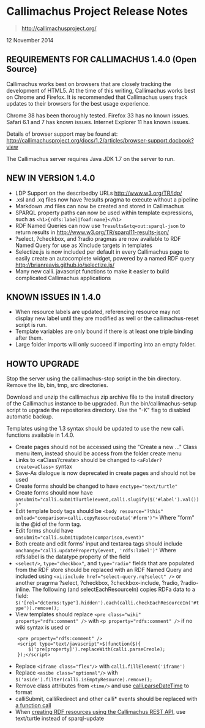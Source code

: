 # Callimachus Project Release Notes

> http://callimachusproject.org/

12 November 2014

## REQUIREMENTS FOR CALLIMACHUS 1.4.0 (Open Source)

Callimachus works best on browsers that are closely tracking the development
of HTML5.  At the time of this writing, Callimachus works best on Chrome and
Firefox.  It is recommended that Callimachus users track updates to their
browsers for the best usage experience.

Chrome 38 has been thoroughly tested.
Firefox 33 has no known issues.
Safari 6.1 and 7 has known issues.
Internet Explorer 11 has known issues.

Details of browser support may be found at:
  http://callimachusproject.org/docs/1.2/articles/browser-support.docbook?view

The Callimachus server requires Java JDK 1.7 on the server to run.

## NEW IN VERSION 1.4.0

 * LDP Support on the describedby URLs http://www.w3.org/TR/ldp/
 * .xsl and .xq files now have ?results pragma to execute without a pipeline
 * Markdown .md files can now be created and stored in Callimachus
 * SPARQL property paths can now be used within template expressions, such as
     `<h1>{rdfs:label|foaf:name}</h1>`
 * RDF Named Queries can now use `?results&xtq=out:sparql-json` to return results
     in http://www.w3.org/TR/sparql11-results-json/
 * ?select, ?checkbox, and ?radio pragmas are now available to RDF Named Query
     for use as XInclude targets in templates
 * Selectize.js is now included per default in every Callimachus page to easily create an autocomplete widget, powered by a named RDF query
     http://brianreavis.github.io/selectize.js/
 * Many new calli. javascript functions to make it easier to build complicated
     Callimachus applications

## KNOWN ISSUES IN 1.4.0

 * When resource labels are updated, referencing resource may not display new
   label until they are modified as well or the callimachus-reset script is run.
 * Template variables are only bound if there is at least one triple binding after them.
 * Large folder imports will only succeed if importing into an empty folder.

## HOWTO UPGRADE

Stop the server using the callimachus-stop script in the bin directory.
Remove the lib, bin, tmp, src directories.

Download and unzip the callimachus zip archive file to the install directory of
the Callimachus instance to be upgraded. Run the bin/callimachus-setup script to
upgrade the repositories directory. Use the "-K" flag to disabled automatic
backup.

Templates using the 1.3 syntax should be updated to use the new calli. functions
available in 1.4.0.
 * Create pages should not be accessed using the "Create a new ..." Class menu
     item, instead should be access from the folder create menu
 * Links to <aClass?create> should be changed to `<aFolder?create=aClass>` syntax
 * Save-As dialogue is now deprecated in create pages and should not be used
 * Create forms should be changed to have `enctype="text/turtle"`
 * Create forms should now have
     `onsubmit="calli.submitTurtle(event,calli.slugify($('#label').val()))"`
 * Edit template body tags should be
     `<body resource="?this" onload="comparison=calli.copyResourceData('#form')">`
     Where "form" is the @id of the form tag.
 * Edit forms should have `onsubmit="calli.submitUpdate(comparison,event)"`
 * Both create and edit forms' input and textarea tags should include
     `onchange="calli.updateProperty(event, 'rdfs:label')"`
     Where rdfs:label is the datatype property of the field
 * `<select/>`, `type="checkbox"`, and `type="radio"` fields that are populated from
     the RDF store should be replaced with an RDF Named Query and included using
     `<xi:include href="select-query.rq?select" />` or another pragrma
     ?select, ?checkbox, ?checkbox-include, ?radio, ?radio-inline.
     The following (and selectEachResourceIn) copies RDFa data to a field:
     `$('[rel="dcterms:type"].hidden').each(calli.checkEachResourceIn('#type')).remove();`
 * View templates should replace `<pre class="wiki" property="rdfs:comment" />` with
     `<p property="rdfs:comment" />` if no wiki syntax is used or
```
    <pre property="rdfs:comment" />
    <script type="text/javascript">$(function($){
        $('pre[property]').replaceWith(calli.parseCreole);
    });</script>
```
 * Replace `<iframe class="flex"/>` with `calli.fillElement('iframe')`
 * Replace `<asibe class="optional"/>` with `$('aside').filter(calli.isEmptyResource).remove();`
 * Remove class attributes from `<time/>` and use [calli.parseDateTime](http://callimachusproject.org/docs/1.4/callimachus-reference.docbook?view#parseDateTime) to format
 * calliSubmit, calliRedirect and other calli* events should be replaced with [a function call](http://callimachusproject.org/docs/1.4/callimachus-reference.docbook?view#JavaScript_Reference)
 * When [creating RDF resources using the Callimachus REST API](http://callimachusproject.org/docs/1.4/callimachus-reference.docbook?view#RDF_Create), use text/turtle instead of sparql-update
 

